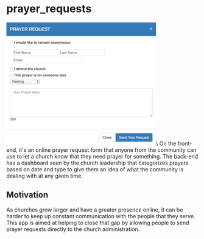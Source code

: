 # prayer_requests
![Prayer Form](form.png)\\
On the front-end, it's an online prayer request form that anyone from the community can use to let a church know that they need prayer for something. 
The back-end has a dashboard seen by the church leadership that categorizes prayers based on date and type to give them an idea of what the community is dealing with 
at any given time. 

## Motivation
As churches grow larger and have a greater presence online, it can be harder to keep up constant communication with the people that they serve. This app is aimed at 
helping to close that gap by allowing people to send prayer requests directly to the church administration.

### 